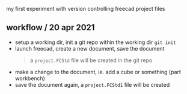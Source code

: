 my first experiment with version controlling freecad project files

## workflow / 20 apr 2021

- setup a working dir, init a git repo within the working dir `git init`
- launch freecad, create a new document, save the document
  > a `project.FCStd` file will be created in the git repo
- make a change to the document, ie. add a cube or something (part workbench)
- save the document again, a `project.FCStd1` file will be created
